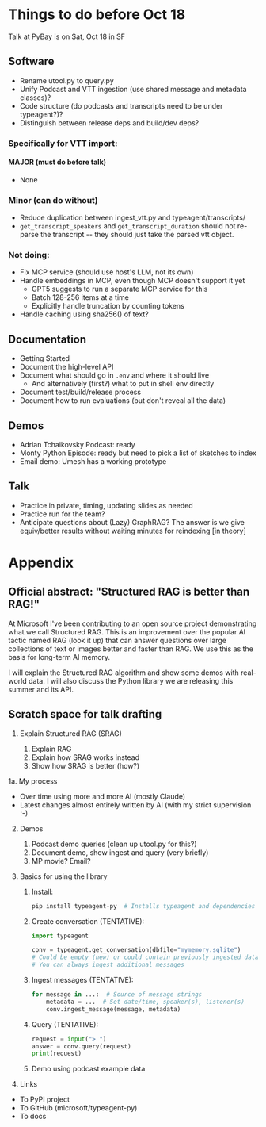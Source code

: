 # Things to do before Oct 18

Talk at PyBay is on Sat, Oct 18 in SF

## Software

- Rename utool.py to query.py
- Unify Podcast and VTT ingestion (use shared message and metadata classes)?
- Code structure (do podcasts and transcripts need to be under typeagent?)?
- Distinguish between release deps and build/dev deps?

### Specifically for VTT import:

#### MAJOR (must do before talk)

- None

### Minor (can do without)

- Reduce duplication between ingest_vtt.py and typeagent/transcripts/
- `get_transcript_speakers` and `get_transcript_duration` should not re-parse the transcript -- they should just take the parsed vtt object.

### Not doing:

- Fix MCP service (should use host's LLM, not its own)
- Handle embeddings in MCP, even though MCP doesn't support it yet
  - GPT5 suggests to run a separate MCP service for this
  - Batch 128-256 items at a time
  - Explicitly handle truncation by counting tokens
- Handle caching using sha256() of text?

## Documentation

- Getting Started
- Document the high-level API
- Document what should go in `.env` and where it should live
  - And alternatively (first?) what to put in shell env directly
- Document test/build/release process
- Document how to run evaluations (but don't reveal all the data)

## Demos

- Adrian Tchaikovsky Podcast: ready
- Monty Python Episode: ready but need to pick a list of sketches to index
- Email demo: Umesh has a working prototype

## Talk

- Practice in private, timing, updating slides as needed
- Practice run for the team?
- Anticipate questions about (Lazy) GraphRAG?
  The answer is we give equiv/better results without waiting minutes for
  reindexing [in theory]


# Appendix

## Official abstract: "Structured RAG is better than RAG!"

At Microsoft I've been contributing to an open source project
demonstrating what we call Structured RAG.
This is an improvement over the popular AI tactic named RAG (look it up)
that can answer questions over large collections of text or images
better and faster than RAG. We use this as the basis for long-term AI
memory.

I will explain the Structured RAG algorithm and show some demos with
real-world data. I will also discuss the Python library we are releasing
this summer and its API.

## Scratch space for talk drafting

1. Explain Structured RAG (SRAG)

   1. Explain RAG
   2. Explain how SRAG works instead
   3. Show how SRAG is better (how?)

1a. My process
  - Over time using more and more AI (mostly Claude)
  - Latest changes almost entirely written by AI (with my strict supervision :-)

2. Demos

   1. Podcast demo queries (clean up utool.py for this?)
   2. Document demo, show ingest and query (very briefly)
   3. MP movie? Email?

3. Basics for using the library
   1. Install:
      ```sh
      pip install typeagent-py  # Installs typeagent and dependencies
      ```
   2. Create conversation (TENTATIVE):
      ```py
      import typeagent

      conv = typeagent.get_conversation(dbfile="mymemory.sqlite")
      # Could be empty (new) or could contain previously ingested data
      # You can always ingest additional messages
      ```
   3. Ingest messages (TENTATIVE):
      ```py
      for message in ...:  # Source of message strings
          metadata = ...  # Set date/time, speaker(s), listener(s)
          conv.ingest_message(message, metadata)
      ```
   4. Query (TENTATIVE):
      ```py
      request = input("> ")
      answer = conv.query(request)
      print(request)
      ```
   5. Demo using podcast example data

4. Links

- To PyPI project
- To GitHub (microsoft/typeagent-py)
- To docs
